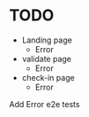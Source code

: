 # TODO

- Landing page
  - Error
- validate page
  - Error
- check-in page
  - Error

Add Error e2e tests
